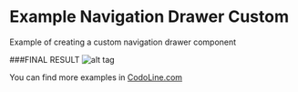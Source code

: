 # Example Navigation Drawer Custom
Example of creating a custom navigation drawer component

###FINAL RESULT
![alt tag](http://codoline.com/storage/app/media/Example_4.gif)

You can find more examples in [CodoLine.com](http://codoline.com)
